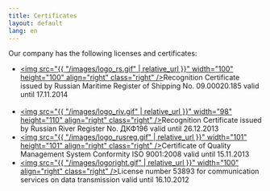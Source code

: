 ```yaml
---
title: Certificates
layout: default
lang: en
---
```

Our company has the following licenses and certificates:

*   [<img src="{{ "/images/logo_rs.gif" | relative_url }}" width="100" height="100" align="right" class="right" />](http://www.rs-head.spb.ru/)Recognition Certificate issued by Russian Maritime Register of Shipping No.&nbsp;09.00020.185 valid until 17.11.2014<br><br>
*   [<img src="{{ "/images/logo_riv.gif" | relative_url }}" width="98" height="110" align="right" class="right" />](http://rivreg.ru/)Recognition Certificate issued by Russian River Register No.&nbsp;ДКФ196 valid until 26.12.2013
*   [<img src="{{ "/images/logo_rusreg.gif" | relative_url }}" width="101" height="101" align="right" class="right" />](http://rusregister.ru/)Certificate of Quality Management System Conformity ISO 9001:2008 valid until 15.11.2013
*   [<img src="{{ "/images/logoright.gif" | relative_url }}" width="100" align="right" class="right" />](http://rsoc.ru)License number 53893 for communication services on data transmission valid until 16.10.2012
